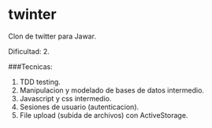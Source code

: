 # twinter
Clon de twitter para Jawar.

Dificultad: 2.

###Tecnicas:
1. TDD testing.
2. Manipulacion y modelado de bases de datos intermedio.
3. Javascript y css intermedio.
4. Sesiones de usuario (autenticacion).
5. File upload (subida de archivos) con ActiveStorage.
